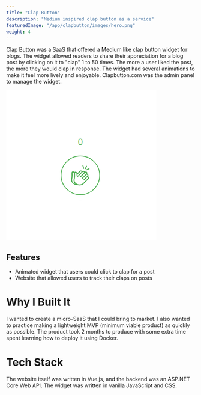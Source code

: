 ```yaml
---
title: "Clap Button"
description: "Medium inspired clap button as a service"
featuredImage: "/app/clapbutton/images/hero.png"
weight: 4
---
```


Clap Button was a SaaS that offered a Medium like clap button widget for blogs. The widget allowed readers to share their appreciation for a blog post by clicking on it to "clap" 1 to 50 times. The more a user liked the post, the more they would clap in response. The widget had several animations to make it feel more lively and enjoyable. Clapbutton.com was the admin panel to manage the widget.

![](./images/example.gif)

## Features

- Animated widget that users could click to clap for a post
- Website that allowed users to track their claps on posts

# Why I Built It

I wanted to create a micro-SaaS that I could bring to market. I also wanted to practice making a lightweight MVP (minimum viable product) as quickly as possible. The product took 2 months to produce with some extra time spent learning how to deploy it using Docker.

# Tech Stack

The website itself was written in Vue.js, and the backend was an ASP.NET Core Web API. The widget was written in vanilla JavaScript and CSS.
